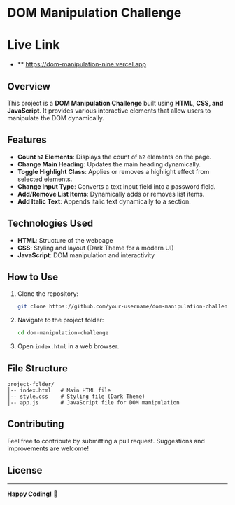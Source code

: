 # DOM Manipulation Challenge

# Live Link 

- ** https://dom-manipulation-nine.vercel.app

## Overview
This project is a **DOM Manipulation Challenge** built using **HTML, CSS, and JavaScript**. It provides various interactive elements that allow users to manipulate the DOM dynamically.

## Features
- **Count `h2` Elements**: Displays the count of `h2` elements on the page.
- **Change Main Heading**: Updates the main heading dynamically.
- **Toggle Highlight Class**: Applies or removes a highlight effect from selected elements.
- **Change Input Type**: Converts a text input field into a password field.
- **Add/Remove List Items**: Dynamically adds or removes list items.
- **Add Italic Text**: Appends italic text dynamically to a section.

## Technologies Used
- **HTML**: Structure of the webpage
- **CSS**: Styling and layout (Dark Theme for a modern UI)
- **JavaScript**: DOM manipulation and interactivity

## How to Use
1. Clone the repository:
   ```sh
   git clone https://github.com/your-username/dom-manipulation-challenge.git
   ```
2. Navigate to the project folder:
   ```sh
   cd dom-manipulation-challenge
   ```
3. Open `index.html` in a web browser.

## File Structure
```
project-folder/
│-- index.html   # Main HTML file
│-- style.css    # Styling file (Dark Theme)
│-- app.js       # JavaScript file for DOM manipulation
```

## Contributing
Feel free to contribute by submitting a pull request. Suggestions and improvements are welcome!

## License

---
**Happy Coding!** 🚀

